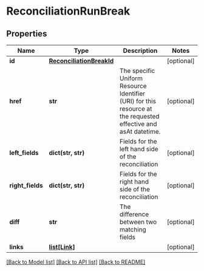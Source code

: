 # ReconciliationRunBreak


## Properties
Name | Type | Description | Notes
------------ | ------------- | ------------- | -------------
**id** | [**ReconciliationBreakId**](ReconciliationBreakId.md) |  | [optional] 
**href** | **str** | The specific Uniform Resource Identifier (URI) for this resource at the requested effective and asAt datetime. | [optional] 
**left_fields** | **dict(str, str)** | Fields for the left hand side of the reconciliation | [optional] 
**right_fields** | **dict(str, str)** | Fields for the right hand side of the reconciliation | [optional] 
**diff** | **str** | The difference between two matching fields | [optional] 
**links** | [**list[Link]**](Link.md) |  | [optional] 

[[Back to Model list]](../README.md#documentation-for-models) [[Back to API list]](../README.md#documentation-for-api-endpoints) [[Back to README]](../README.md)


